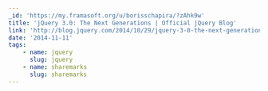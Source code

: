 ```yaml
---
_id: 'https://my.framasoft.org/u/borisschapira/?zAhk9w'
title: 'jQuery 3.0: The Next Generations | Official jQuery Blog'
link: 'http://blog.jquery.com/2014/10/29/jquery-3-0-the-next-generations/'
date: '2014-11-11'
tags:
    - name: jquery
      slug: jquery
    - name: sharemarks
      slug: sharemarks
---
```


<div class="markdown"><p></p></div>
